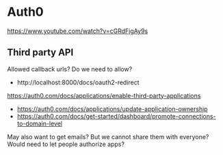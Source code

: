 # Auth0

https://www.youtube.com/watch?v=cGRdFjgAy9s

## Third party API

Allowed callback urls? Do we need to allow?
- http://localhost:8000/docs/oauth2-redirect

https://auth0.com/docs/applications/enable-third-party-applications

- https://auth0.com/docs/applications/update-application-ownership
- https://auth0.com/docs/get-started/dashboard/promote-connections-to-domain-level

May also want to get emails? But we cannot share them with everyone? Would
need to let people authorize apps?

